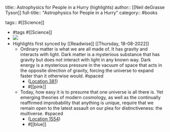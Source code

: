 title:: Astrophysics for People in a Hurry (highlights)
author:: [[Neil deGrasse Tyson]]
full-title:: "Astrophysics for People in a Hurry"
category:: #books

tags:: #[[Science]]

- #tags #[[Science]]
- ![](https://images-na.ssl-images-amazon.com/images/I/51qdmr7snXL._SL200_.jpg)
- Highlights first synced by [[Readwise]] [[Thursday, 18-08-2022]]
	- Ordinary matter is what we are all made of. It has gravity and interacts with light. Dark matter is a mysterious substance that has gravity but does not interact with light in any known way. Dark energy is a mysterious pressure in the vacuum of space that acts in the opposite direction of gravity, forcing the universe to expand faster than it otherwise would. #spaced
		- ([Location 381](https://readwise.io/to_kindle?action=open&asin=B01MAWT2MO&location=381))
		- #[[pink]]
	- Today, how easy it is to presume that one universe is all there is. Yet emerging theories of modern cosmology, as well as the continually reaffirmed improbability that anything is unique, require that we remain open to the latest assault on our plea for distinctiveness: the multiverse. #spaced
		- ([Location 1554](https://readwise.io/to_kindle?action=open&asin=B01MAWT2MO&location=1554))
		- #[[blue]]
